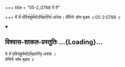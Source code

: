 +++
title = "05-2_0788 ये ते"

+++
ये꣡ ते꣢ प꣣वि꣡त्र꣢मू꣣र्म꣡यो꣢ऽभि꣣क्ष꣡र꣢न्ति꣣ धा꣡र꣢या। ते꣡भि꣢र्नः सोम मृडय ॥ 05-2:0788 ॥

<div class="js_include" newlevelforh1="2" title="विश्वास-शाकल-प्रस्तुतिः" unfilled url="/vedAH_Rk/shAkalam/saMhitA/vishvAsa-prastutiH/09/061/05_ye_te.md">
<details open><summary><h2>विश्वास-शाकल-प्रस्तुतिः ...{Loading}...</h2></summary>


ये ते॑ प॒वित्र॑मू॒र्मयो॑ऽभि॒क्षर॑न्ति॒ धार॑या ।  
तेभि॑र्नः सोम मृळय ॥

</details>
</div>